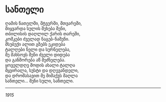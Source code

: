 # სანთელი

ღამის ნათელში, მტვერში, მთვარეში,\
მიყვარდა სულის შეხება შენი,\
თბილისის დაღლილ ქარის თარეში,\
კოშკები ძველად ნაგებ-ნაშენი.\
მსუბუქი ალით გზებს ეკიდება\
ტალღები ნელი და სურნელება,\
მე მახსოვს შენი ძველი დიდება\
და განშორება აწ მეძნელება.\
ყოველდღე მოდის ახალი ტალღა\
მყვირალა, სუსტი და დღევანდელი,\
და დროშასავით მე მიმაქვს მაღლა\
სანთელი... შენი სული, სანთელი.

***

_1915_
